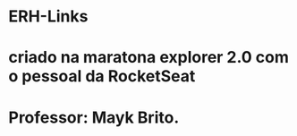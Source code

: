 # ERH-Links
# criado na maratona explorer 2.0 com o pessoal da RocketSeat 
# Professor: Mayk Brito.

